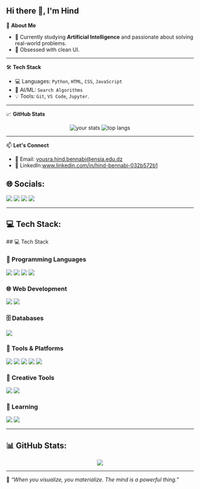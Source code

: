 ## Hi there 👋, I'm Hind
🌟 **About Me**

- 🧠 Currently studying **Artificial Intelligence** and passionate about solving real-world problems.
- 💙 Obsessed with clean UI.

---

🛠️ **Tech Stack**

- 💻 Languages: `Python`, `HTML`, `CSS`, `JavaScript`
- 🤖 AI/ML: `Search Algorithms`
- 💡 Tools: `Git`, `VS Code`, `Jupyter`.

---

📈 **GitHub Stats**

<p align="center">
  <img src="https://github-readme-stats.vercel.app/api?username=yourusername&show_icons=true&theme=blueberry" alt="your stats"/>
  <img src="https://github-readme-stats.vercel.app/api/top-langs/?username=yourusername&layout=compact&theme=blueberry" alt="top langs"/>
</p>

---

📫 **Let's Connect**

- 💌 Email: yousra.hind.bennabi@ensia.edu.dz
- 💼 LinkedIn:www.linkedin.com/in/hind-bennabi-032b572b1

<h2>🌐 Socials:</h2>
<p>
  <a href="https://instagram.com/YOURUSERNAME"><img src="https://img.shields.io/badge/Instagram-E4405F?style=for-the-badge&logo=instagram&logoColor=white"/></a>
  <a href="https://linkedin.com/in/YOURUSERNAME"><img src="https://img.shields.io/badge/LinkedIn-0A66C2?style=for-the-badge&logo=linkedin&logoColor=white"/></a>
  <a href="https://stackoverflow.com/users/YOURID"><img src="https://img.shields.io/badge/Stackoverflow-FE7A16?style=for-the-badge&logo=stackoverflow&logoColor=white"/></a>
  <a href="mailto:youremail@gmail.com"><img src="https://img.shields.io/badge/Email-D14836?style=for-the-badge&logo=gmail&logoColor=white"/></a>
</p>

---

<h2>💻 Tech Stack:</h2>
## 💻 Tech Stack

### 🧠 Programming Languages
<img src="https://img.shields.io/badge/Python-3776AB?style=for-the-badge&logo=python&logoColor=white"/> <img src="https://img.shields.io/badge/C++-00599C?style=for-the-badge&logo=cplusplus&logoColor=white"/> <img src="https://img.shields.io/badge/JavaScript-F7DF1E?style=for-the-badge&logo=javascript&logoColor=black"/> <img src="https://img.shields.io/badge/PHP-777BB4?style=for-the-badge&logo=php&logoColor=white"/>

### 🌐 Web Development
<img src="https://img.shields.io/badge/HTML5-E34F26?style=for-the-badge&logo=html5&logoColor=white"/> <img src="https://img.shields.io/badge/CSS3-1572B6?style=for-the-badge&logo=css3&logoColor=white"/> 

### 🗄️ Databases
<img src="https://img.shields.io/badge/MySQL-4479A1?style=for-the-badge&logo=mysql&logoColor=white"/>

### 🔧 Tools & Platforms
<img src="https://img.shields.io/badge/GitHub-181717?style=for-the-badge&logo=github&logoColor=white"/> <img src="https://img.shields.io/badge/Notion-000000?style=for-the-badge&logo=notion&logoColor=white"/> <img src="https://img.shields.io/badge/Google%20Colab-F9AB00?style=for-the-badge&logo=googlecolab&logoColor=white"/> <img src="https://img.shields.io/badge/Arduino-00979D?style=for-the-badge&logo=arduino&logoColor=white"/> <img src="https://img.shields.io/badge/Raspberry%20Pi-C51A4A?style=for-the-badge&logo=raspberrypi&logoColor=white"/>

### 🎨 Creative Tools
<img src="https://img.shields.io/badge/Canva-00C4CC?style=for-the-badge&logo=canva&logoColor=white"/> <img src="https://img.shields.io/badge/GIMP-5C5543?style=for-the-badge&logo=gimp&logoColor=white"/>

### 🚀 Learning
<img src="https://img.shields.io/badge/Power%20BI-F2C811?style=for-the-badge&logo=powerbi&logoColor=black"/> <img src="https://img.shields.io/badge/TensorFlow-FF6F00?style=for-the-badge&logo=tensorflow&logoColor=white"/>

---

<h2>📊 GitHub Stats:</h2>

<p align="center">
  <img src="https://github-readme-stats.vercel.app/api/top-langs/?username=YOURUSERNAME&layout=compact&theme=tokyonight" />
</p>

---

🧠 _“When you visualize, you materialize. The mind is a powerful thing.”_
